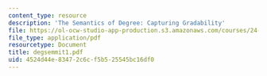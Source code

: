 ```yaml
---
content_type: resource
description: 'The Semantics of Degree: Capturing Gradability'
file: https://ol-ocw-studio-app-production.s3.amazonaws.com/courses/24-979-topics-in-semantics-fall-2002/4524d44e83472c6cf5b525545bc16df0_degsemmit1.pdf
file_type: application/pdf
resourcetype: Document
title: degsemmit1.pdf
uid: 4524d44e-8347-2c6c-f5b5-25545bc16df0
---
```

